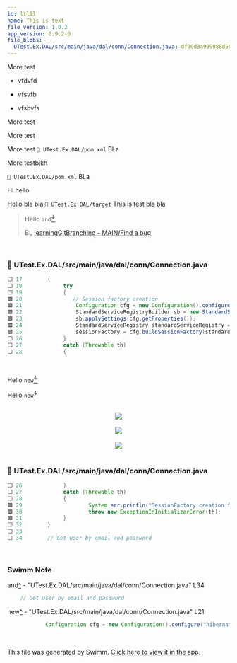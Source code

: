 ```yaml
---
id: ltl9l
name: This is text
file_version: 1.0.2
app_version: 0.9.2-0
file_blobs:
  UTest.Ex.DAL/src/main/java/dal/conn/Connection.java: df90d3a999988d56635aea35d779f74c51dd0e82
---
```


More test

*   vfdvfd
    
*   vfsvfb
    
*   vfsbvfs
    

More test

More test

More test `📄 UTest.Ex.DAL/pom.xml` BLa

More testbjkh

`📄 UTest.Ex.DAL/pom.xml` BLa

Hi hello

Hello bla bla `📄 UTest.Ex.DAL/target` [This is test](this-is-test.pxlrd.sw.md) bla bla

> Hello `and`[<sup id="Nr8Oj">↓</sup>](#f-Nr8Oj)
> 
> BL [learningGitBranching - MAIN/Find a bug](https://swimm-web-app.web.app/repos/DqevQ7WO43Ns6jADLIV9/playlists/6on4l)

<br/>

<!-- NOTE-swimm-snippet: the lines below link your snippet to Swimm -->
### 📄 UTest.Ex.DAL/src/main/java/dal/conn/Connection.java
```java
⬜ 17     	{
⬜ 18             try 
⬜ 19             {
🟩 20             	// Session factory creation
🟩 21                 Configuration cfg = new Configuration().configure("hibernate.cfg.xml");         
🟩 22                 StandardServiceRegistryBuilder sb = new StandardServiceRegistryBuilder();
🟩 23                 sb.applySettings(cfg.getProperties());
🟩 24                 StandardServiceRegistry standardServiceRegistry = sb.build();                   
🟩 25                 sessionFactory = cfg.buildSessionFactory(standardServiceRegistry);              
⬜ 26             } 
⬜ 27             catch (Throwable th) 
⬜ 28             {
```

<br/>

Hello `new`[<sup id="Z1VT30S">↓</sup>](#f-Z1VT30S) 

 Hello `new`[<sup id="Z1VT30S">↓</sup>](#f-Z1VT30S)




<br/>

<div align="center"><img src="https://firebasestorage.googleapis.com/v0/b/swimm-dev-content/o/repositories%2Fls4DA2fLasmQuEbT4ipw%2F47435853-aee2-4c10-8a83-7fc4b8373e21.jpg?alt=media&token=e5b36960-5b47-46d8-ab21-f729b539fc2c" style="width:'50%'"/></div>

<br/>

<div align="center"><img src="https://firebasestorage.googleapis.com/v0/b/swimm-dev-content/o/repositories%2Fls4DA2fLasmQuEbT4ipw%2Fd0c9f242-e317-45f0-ba92-3fe84f929a4e.jpg?alt=media&token=7b14c5f1-0440-4e50-af24-2f4935fc1614" style="width:'50%'"/></div>

<br/>

<div align="center"><img src="https://firebasestorage.googleapis.com/v0/b/swimm-dev-content/o/repositories%2Fls4DA2fLasmQuEbT4ipw%2Fbe26cc05-ef96-4f18-9bad-18f178b31390.png?alt=media&token=aa3d695d-9005-4fcf-ba8d-5f4e9e9a1917" style="width:'50%'"/></div>

<br/>

<!-- NOTE-swimm-snippet: the lines below link your snippet to Swimm -->
### 📄 UTest.Ex.DAL/src/main/java/dal/conn/Connection.java
```java
⬜ 26             } 
⬜ 27             catch (Throwable th) 
⬜ 28             {
🟩 29                     System.err.println("SessionFactory creation failed: " + th);
🟩 30                     throw new ExceptionInInitializerError(th);
🟩 31             }
⬜ 32     	}
⬜ 33     	
⬜ 34     	// Get user by email and password
```

<br/>

<!-- THIS IS AN AUTOGENERATED SECTION. DO NOT EDIT THIS SECTION DIRECTLY -->
### Swimm Note

<span id="f-Nr8Oj">and</span>[^](#Nr8Oj) - "UTest.Ex.DAL/src/main/java/dal/conn/Connection.java" L34
```java
	// Get user by email and password
```

<span id="f-Z1VT30S">new</span>[^](#Z1VT30S) - "UTest.Ex.DAL/src/main/java/dal/conn/Connection.java" L21
```java
            Configuration cfg = new Configuration().configure("hibernate.cfg.xml");         
```

<br/>

This file was generated by Swimm. [Click here to view it in the app](https://swimm-web-app.web.app/repos/ls4DA2fLasmQuEbT4ipw/docs/ltl9l).
